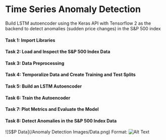 # Time Series Anomaly Detection
Build LSTM autoencoder using the Keras API with Tensorflow 2 as the backend to detect anomalies (sudden price changes) in the S&P 500 index
#### Task 1: Import Libraries
#### Task 2: Load and Inspect the S&P 500 Index Data
#### Task 3: Data Preprocessing
#### Task 4: Temporalize Data and Create Training and Test Splits
#### Task 5: Build an LSTM Autoencoder
#### Task 6: Train the Autoencoder
#### Task 7: Plot Metrics and Evaluate the Model
#### Task 8: Detect Anomalies in the S&P 500 Index Data
![S$P Data](/Anomaly Detection Images/Data.png)
Format: ![Alt Text](url)
